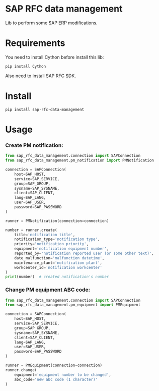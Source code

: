 # SAP RFC data management

Lib to perform some SAP ERP modifications.

# Requirements

You need to install Cython before install this lib:
```
pip install Cython
```

Also need to install SAP RFC SDK.

# Install
```
pip install sap-rfc-data-management
```

# Usage
### Create PM notification:
```python
from sap_rfc_data_management.connection import SAPConnection
from sap_rfc_data_management.pm_notification import PMNotification

connection = SAPConnection(
    host=SAP_HOST,
    service=SAP_SERVICE,
    group=SAP_GROUP,
    sysname=SAP_SYSNAME,
    client=SAP_CLIENT,
    lang=SAP_LANG,
    user=SAP_USER,
    password=SAP_PASSWORD
)

runner = PMNotification(connection=connection)

number = runner.create(
    title='notification title',
    notification_type='notification type',
    priority='notification priority',
    equipment='notification equipment number',
    reported_by='notification reported user (or some other text)',
    date_malfunction='malfunction datetime',
    maintenance_plant='notification plant',
    workcenter_id='notification workcenter'
)
print(number)  # created notification's number
```

### Change PM equipment ABC code:
```python
from sap_rfc_data_management.connection import SAPConnection
from sap_rfc_data_management.pm_equipment import PMEquipment

connection = SAPConnection(
    host=SAP_HOST,
    service=SAP_SERVICE,
    group=SAP_GROUP,
    sysname=SAP_SYSNAME,
    client=SAP_CLIENT,
    lang=SAP_LANG,
    user=SAP_USER,
    password=SAP_PASSWORD
)

runner = PMEquipment(connection=connection)
runner.change(
    equipment='equipment number to be changed',
    abc_code='new abc code (1 character)'
)
```
